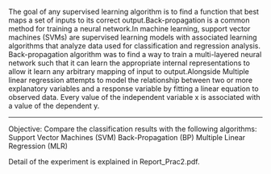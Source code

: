 The goal of any supervised learning algorithm is to find a function that
best maps a set of inputs to its correct output.Back-propagation is a common method for training a neural network.In machine learning, support
vector machines (SVMs) are supervised learning models with associated
learning algorithms that analyze data used for classification and regression analysis. Back-propagation algorithm was to find a way to train a
multi-layered neural network such that it can learn the appropriate internal representations to allow it learn any arbitrary mapping of input
to output.Alongside Multiple linear regression attempts to model the relationship between two or more explanatory variables and a response
variable by fitting a linear equation to observed data. Every value of the
independent variable x is associated with a value of the dependent y.

------------------------------------------------------------------------------------------

Objective: Compare the classification results with the following algorithms:
Support Vector Machines (SVM)
Back-Propagation (BP)
Multiple Linear Regression (MLR)

Detail of the experiment is explained in Report_Prac2.pdf.
